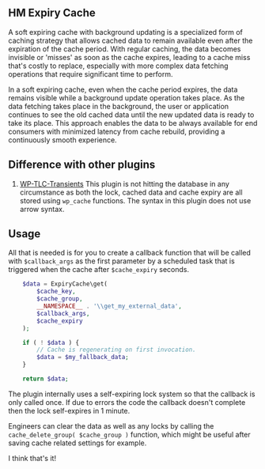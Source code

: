 ## HM Expiry Cache

A soft expiring cache with background updating is a specialized form of caching strategy that allows cached data to remain available even after the expiration of the cache period. With regular caching, the data becomes invisible or 'misses' as soon as the cache expires, leading to a cache miss that's costly to replace, especially with more complex data fetching operations that require significant time to perform.

In a soft expiring cache, even when the cache period expires, the data remains visible while a background update operation takes place. As the data fetching takes place in the background, the user or application continues to see the old cached data until the new updated data is ready to take its place. This approach enables the data to be always available for end consumers with minimized latency from cache rebuild, providing a continuously smooth experience.

## Difference with other plugins

1. [WP-TLC-Transients](https://github.com/markjaquith/WP-TLC-Transients) This plugin is not hitting the database in 
   any circumstance as 
   both the lock, cached data and cache expiry are all stored using `wp_cache` functions. The syntax in this plugin 
   does 
   not use arrow syntax.

## Usage

All that is needed is for you to create a callback function that will be called with `$callback_args` as the first 
parameter by a scheduled task that is triggered when the cache after `$cache_expiry` seconds.

```php
	$data = ExpiryCache\get(
		$cache_key,
		$cache_group,
		__NAMESPACE__ . '\\get_my_external_data',
		$callback_args,
		$cache_expiry
	);

	if ( ! $data ) {
		// Cache is regenerating on first invocation.
		$data = $my_fallback_data;
	}

	return $data;
```

The plugin internally uses a self-expiring lock system so that the callback is only called once. If due to errors 
the code the callback doesn't complete then the lock self-expires in 1 minute.

Engineers can clear the data as well as any locks by calling the `cache_delete_group( $cache_group )` function, 
which might be useful after saving cache related settings for example.

I think that's it!
